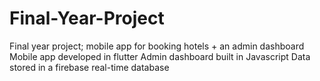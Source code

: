 # Final-Year-Project
Final year project; mobile app for booking hotels + an admin dashboard
Mobile app developed in flutter
Admin dashboard built in Javascript
Data stored in a firebase real-time database
